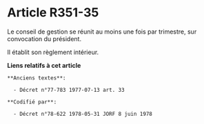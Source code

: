 # Article R351-35

Le conseil de gestion se réunit au moins une fois par trimestre, sur convocation du président.

Il établit son règlement intérieur.

**Liens relatifs à cet article**

	**Anciens textes**:

	  - Décret n°77-783 1977-07-13 art. 33

	**Codifié par**:

	  - Décret n°78-622 1978-05-31 JORF 8 juin 1978
